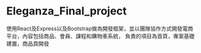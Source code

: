 # Eleganza_Final_project

使用React及Express以及Bootstrap做為開發框架，並以團隊協作方式開發電商平台，內容包括商品、會員、課程和購物車系統，
負責的項目為首頁，專案基礎建置，商品頁開發


